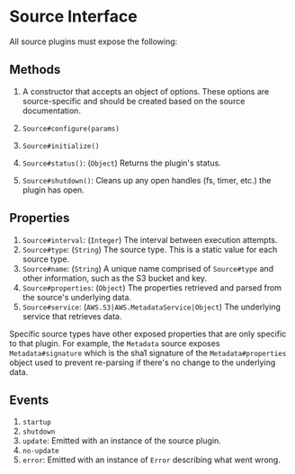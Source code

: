 # Source Interface

All source plugins must expose the following:

## Methods
1. A constructor that accepts an object of options. These options are source-specific and should be created based on the source documentation.

1. `Source#configure(params)`
1. `Source#initialize()`
1. `Source#status()`: (`Object`) Returns the plugin's status.
1. `Source#shutdown()`: Cleans up any open handles (fs, timer, etc.) the plugin has open.

## Properties
1. `Source#interval`: (`Integer`) The interval between execution attempts.
1. `Source#type`: (`String`) The source type. This is a static value for each source type.
1. `Source#name`: (`String`) A unique name comprised of `Source#type` and other information, such as the S3 bucket and key.
1. `Source#properties`: (`Object`) The properties retrieved and parsed from the source's underlying data.
1. `Source#service`: (`AWS.S3|AWS.MetadataService|Object`) The underlying service that retrieves data.

Specific source types have other exposed properties that are only specific to that plugin. For example, the `Metadata` source exposes `Metadata#signature` which is the sha1 signature of the `Metadata#properties` object used to prevent re-parsing if there's no change to the underlying data.

## Events
1. `startup`
1. `shutdown`
1. `update`: Emitted with an instance of the source plugin.
1. `no-update`
1. `error`: Emitted with an instance of `Error` describing what went wrong.
